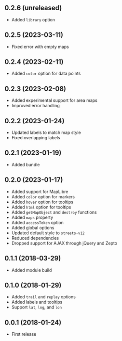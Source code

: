 ## 0.2.6 (unreleased)

- Added `library` option

## 0.2.5 (2023-03-11)

- Fixed error with empty maps

## 0.2.4 (2023-02-11)

- Added `color` option for data points

## 0.2.3 (2023-02-08)

- Added experimental support for area maps
- Improved error handling

## 0.2.2 (2023-01-24)

- Updated labels to match map style
- Fixed overlapping labels

## 0.2.1 (2023-01-19)

- Added bundle

## 0.2.0 (2023-01-17)

- Added support for MapLibre
- Added `color` option for markers
- Added `hover` option for tooltips
- Added `html` option for tooltips
- Added `getMapObject` and `destroy` functions
- Added `maps` property
- Added `accessToken` option
- Added global options
- Updated default style to `streets-v12`
- Reduced dependencies
- Dropped support for AJAX through jQuery and Zepto

## 0.1.1 (2018-03-29)

- Added module build

## 0.1.0 (2018-01-29)

- Added `trail` and `replay` options
- Added labels and tooltips
- Support `lat`, `lng`, and `lon`

## 0.0.1 (2018-01-24)

- First release
